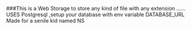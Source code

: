 ###This is a Web Storage to store any kind of file with any extension ......    
    USES Postgresql ,setup your database with env variable DATABASE_URL
    Made for a senile kid named NS
